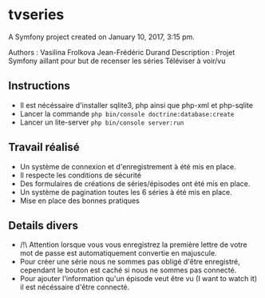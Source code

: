 tvseries
========

A Symfony project created on January 10, 2017, 3:15 pm.

Authors : Vasilina Frolkova Jean-Frédéric Durand
Description : Projet Symfony aillant pour but de recenser les séries Téléviser à voir/vu


## Instructions

* Il est nécéssaire d'installer sqlite3, php ainsi que php-xml et php-sqlite
* Lancer la commande `php bin/console doctrine:database:create`
* Lancer un lite-server `php bin/console server:run`

## Travail réalisé

* Un système de connexion et d'enregistrement à été mis en place.
 * Il respecte les conditions de sécurité
* Des formulaires de créations de séries/épisodes ont été mis en place.
* Un système de pagination toutes les 6 séries à été mis en place.
* Mise en place des bonnes pratiques

## Details divers

* /!\ Attention lorsque vous vous enregistrez la première lettre de votre mot de passe est automatiquement convertie en majuscule.
* Pour créer une série nous ne sommes pas obligé d'être enregistré, cependant le bouton est caché si nous ne sommes pas connecté.
* Pour ajouter l'information qu'un épisode veut être vu (I want to watch it) il est nécéssaire d'être connecté.
